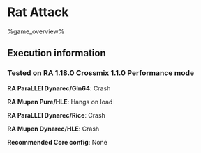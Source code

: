 # Rat Attack 

%game_overview%

## Execution information

### Tested on RA 1.18.0 Crossmix 1.1.0 Performance mode

**RA ParaLLEl Dynarec/Gln64**: Crash

**RA Mupen Pure/HLE**: Hangs on load

**RA ParaLLEl Dynarec/Rice**: Crash

**RA Mupen Dynarec/HLE**: Crash

**Recommended Core config**: None